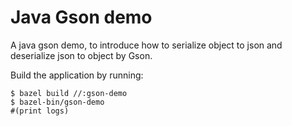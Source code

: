 # Java Gson demo
A java gson demo, to introduce how to serialize object to json and deserialize json to object by Gson.


Build the application by running:
```shell
$ bazel build //:gson-demo
$ bazel-bin/gson-demo
#(print logs)
```

